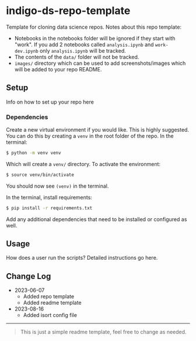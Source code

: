 # indigo-ds-repo-template
Template for cloning data science repos. Notes about this repo template:
- Notebooks in the notebooks folder will be ignored if they start with "work". If you add 2 notebooks called `analysis.ipynb` and `work-dev.ipynb` only `analysis.ipynb` will be tracked.
- The contents of the `data/` folder will not be tracked.
- `images/` directory which can be used to add screenshots/images which will be added to your repo README.

## Setup
Info on how to set up your repo here

### Dependencies

Create a new virtual environment if you would like. This is highly suggested. You can do this by creating a `venv` in the root folder of the repo. In the terminal:

```bash
$ python -m venv venv
```
Which will create a `venv/` directory. To activate the environment:

```bash
$ source venv/bin/activate
```
You should now see `(venv)` in the terminal.

 In the terminal, install requirements:

```bash
$ pip install -r requirements.txt
```

Add any additional dependencies that need to be installed or configured as well.

## Usage

How does a user run the scripts? Detailed instructions go here.

## Change Log
- 2023-06-07
  - Added repo template
  - Added readme template
- 2023-08-16
  - Added isort config file
---

> This is just a simple readme template, feel free to change as needed.
